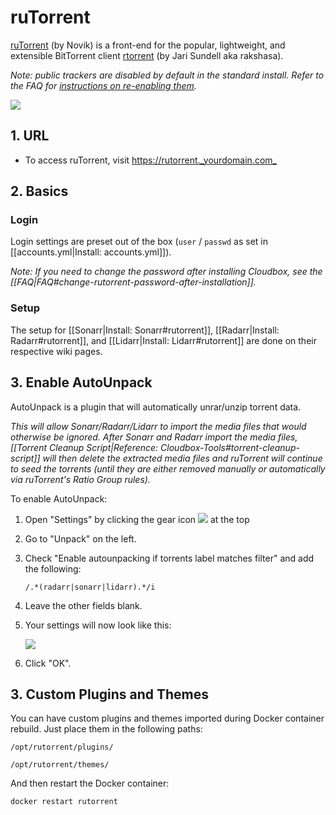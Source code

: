 # ruTorrent

[ruTorrent](https://github.com/Novik/ruTorrent) \(by Novik\) is a front-end for the popular, lightweight, and extensible BitTorrent client [rtorrent](https://github.com/rakshasa/rtorrent) \(by Jari Sundell aka rakshasa\).

_Note: public trackers are disabled by default in the standard install. Refer to the FAQ for_ [_instructions on re-enabling them_](https://github.com/Cloudbox/Cloudbox/wiki/FAQ#enable-access-to-public-torrent-trackers)_._

![](https://i.imgur.com/30dxlTc.png)

## 1. URL

* To access ruTorrent, visit [https://rutorrent.\_yourdomain.com\_](https://rutorrent._yourdomain.com_)

## 2. Basics

### Login

Login settings are preset out of the box \(`user` / `passwd` as set in \[\[accounts.yml\|Install: accounts.yml\]\]\).

_Note: If you need to change the password after installing Cloudbox, see the \[\[FAQ\|FAQ\#change-rutorrent-password-after-installation\]\]._

### Setup

The setup for \[\[Sonarr\|Install: Sonarr\#rutorrent\]\], \[\[Radarr\|Install: Radarr\#rutorrent\]\], and \[\[Lidarr\|Install: Lidarr\#rutorrent\]\] are done on their respective wiki pages.

## 3. Enable AutoUnpack

AutoUnpack is a plugin that will automatically unrar/unzip torrent data.

_This will allow Sonarr/Radarr/Lidarr to import the media files that would otherwise be ignored. After Sonarr and Radarr import the media files, \[\[Torrent Cleanup Script\|Reference: Cloudbox-Tools\#torrent-cleanup-script\]\] will then delete the extracted media files and ruTorrent will continue to seed the torrents \(until they are either removed manually or automatically via ruTorrent's Ratio Group rules\)._

To enable AutoUnpack:

1. Open "Settings" by clicking the gear icon ![](https://github.com/Novik/ruTorrent/wiki/images/icon06settings.png) at the top
2. Go to "Unpack" on the left.
3. Check "Enable autounpacking if torrents label matches filter" and add the following:

   ```text
   /.*(radarr|sonarr|lidarr).*/i
   ```

4. Leave the other fields blank.
5. Your settings will now look like this:

   ![](https://i.imgur.com/LqE16E1.png)

6. Click "OK".

## 3. Custom Plugins and Themes

You can have custom plugins and themes imported during Docker container rebuild. Just place them in the following paths:

```text
/opt/rutorrent/plugins/
```

```text
/opt/rutorrent/themes/
```

And then restart the Docker container:

```text
docker restart rutorrent
```

